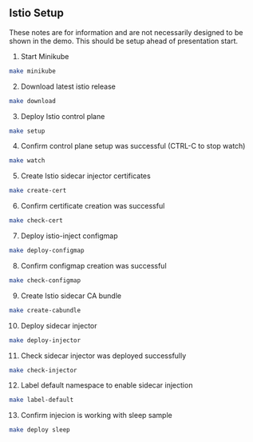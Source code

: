 ## Istio Setup

These notes are for information and are not necessarily designed to be shown in the demo. This should be setup ahead of presentation start.

1. Start Minikube

```bash
make minikube
```

2. Download latest istio release

```bash
make download
```

3. Deploy Istio control plane

```bash
make setup
```

4. Confirm control plane setup was successful (CTRL-C to stop watch)

```bash
make watch
```

5. Create Istio sidecar injector certificates

```bash
make create-cert
```

6. Confirm certificate creation was successful

```bash
make check-cert
```

7. Deploy istio-inject configmap 

```bash
make deploy-configmap
```

8. Confirm configmap creation was successful
```bash
make check-configmap
```

9. Create Istio sidecar CA bundle

```bash
make create-cabundle 
```

10. Deploy sidecar injector

```bash
make deploy-injector 
```

11. Check sidecar injector was deployed successfully

```bash
make check-injector 
```

12. Label default namespace to enable sidecar injection

```bash
make label-default 
```

13. Confirm injecion is working with sleep sample

```bash
make deploy sleep 
```
